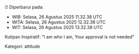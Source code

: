 ⏰ Diperbarui pada:
- WIB: Selasa, 26 Agustus 2025 11.32.38 UTC
- WITA: Selasa, 26 Agustus 2025 12.32.38 UTC
- WIT: Selasa, 26 Agustus 2025 13.32.38 UTC

Kutipan Inspiratif:
"I am who I am, Your approval is not needed"


Kategori: attitude

